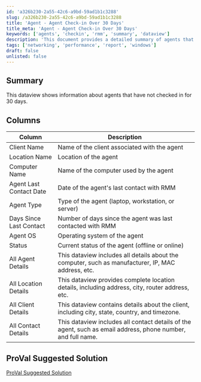 ```yaml
---
id: 'a326b230-2a55-42c6-a9bd-59ad1b1c3288'
slug: /a326b230-2a55-42c6-a9bd-59ad1b1c3288
title: 'Agent - Agent Check-in Over 30 Days'
title_meta: 'Agent - Agent Check-in Over 30 Days'
keywords: ['agents', 'checkin', 'rmm', 'summary', 'dataview']
description: 'This document provides a detailed summary of agents that have not checked in for 30 days, including their status, last contact date, and additional details about the client and location.'
tags: ['networking', 'performance', 'report', 'windows']
draft: false
unlisted: false
---
```


## Summary

This dataview shows information about agents that have not checked in for 30 days.

## Columns

| Column                   | Description                                                                                  |
|-------------------------|----------------------------------------------------------------------------------------------|
| Client Name             | Name of the client associated with the agent                                                 |
| Location Name           | Location of the agent                                                                        |
| Computer Name           | Name of the computer used by the agent                                                      |
| Agent Last Contact Date  | Date of the agent's last contact with RMM                                                  |
| Agent Type              | Type of the agent (laptop, workstation, or server)                                          |
| Days Since Last Contact  | Number of days since the agent was last contacted with RMM                                 |
| Agent OS                | Operating system of the agent                                                                |
| Status                  | Current status of the agent (offline or online)                                             |
| All Agent Details       | This dataview includes all details about the computer, such as manufacturer, IP, MAC address, etc. |
| All Location Details    | This dataview provides complete location details, including address, city, router address, etc. |
| All Client Details      | This dataview contains details about the client, including city, state, country, and timezone. |
| All Contact Details     | This dataview includes all contact details of the agent, such as email address, phone number, and full name. |

## ProVal Suggested Solution

[ProVal Suggested Solution](/docs/ab580d76-42be-4b34-b38b-3a7e9336c13e)

